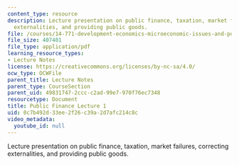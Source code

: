 ```yaml
---
content_type: resource
description: Lecture presentation on public finance, taxation, market failures, correcting
  externalities, and providing public goods.
file: /courses/14-771-development-economics-microeconomic-issues-and-policy-models-fall-2008/0c7b492d33ee2f26c39a2d7afc214c8c_lec9.pdf
file_size: 407401
file_type: application/pdf
learning_resource_types:
- Lecture Notes
license: https://creativecommons.org/licenses/by-nc-sa/4.0/
ocw_type: OCWFile
parent_title: Lecture Notes
parent_type: CourseSection
parent_uid: 49831747-2ccc-c2ad-99e7-970f76ec7348
resourcetype: Document
title: Public Finance Lecture 1
uid: 0c7b492d-33ee-2f26-c39a-2d7afc214c8c
video_metadata:
  youtube_id: null
---
```

Lecture presentation on public finance, taxation, market failures, correcting externalities, and providing public goods.